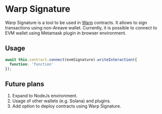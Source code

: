 # Warp Signature

Warp Signature is a tool to be used in [Warp](https://github.com/warp-contracts/warp) contracts. It allows to sign transactions using non-Areave wallet. Currently, it is possible to connect to EVM wallet using Metamask plugin in browser environment.

## Usage

```ts
await this.contract.connect(evmSignature).writeInteraction({
  function: 'function'
});
```

## Future plans

1. Expand to NodeJs environment.
2. Usage of other wallets (e.g. Solana) and plugins.
3. Add option to deploy contracts using Warp Signature.
